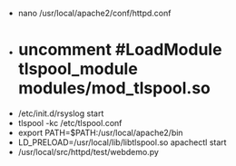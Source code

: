 * nano /usr/local/apache2/conf/httpd.conf
* # uncomment #LoadModule tlspool_module modules/mod_tlspool.so
* /etc/init.d/rsyslog start
* tlspool -kc /etc/tlspool.conf
* export PATH=$PATH:/usr/local/apache2/bin
* LD_PRELOAD=/usr/local/lib/libtlspool.so apachectl start
* /usr/local/src/httpd/test/webdemo.py

